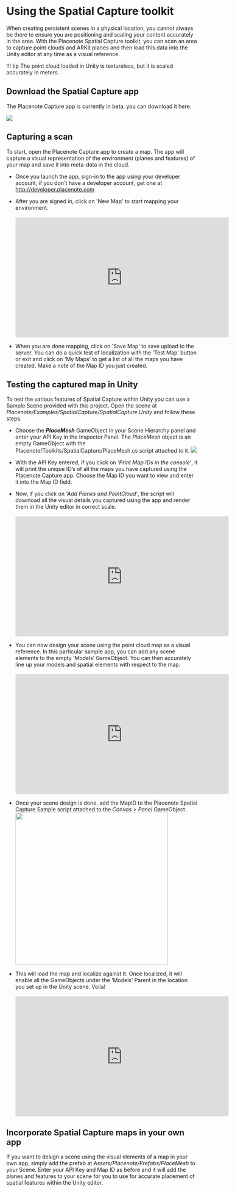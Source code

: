 # Using the Spatial Capture toolkit
When creating persistent scenes in a physical location, you cannot always be there to ensure you are positioning and scaling your content accurately in the area. With the Placenote Spatial Capture toolkit, you can scan an area to capture point clouds and ARKit planes and then load this data into the Unity editor at any time as a visual reference.

!!! tip
    The point cloud loaded in Unity is textureless, but it is scaled accurately in meters.

## Download the Spatial Capture app
The Placenote Capture app is currently in beta, you can download it here.

<a href=""><img src="../../../img/unity/spatial-capture/spatial-capture-logo.png"></a>

## Capturing a scan
To start, open the Placenote Capture app to create a map. The app will capture a visual representation of the environment (planes and features) of your map and save it into meta-data in the cloud.

* Once you launch the app, sign-in to the app using your developer account, if you don't have a developer account, get one at http://developer.placenote.com

* After you are signed in, click on 'New Map' to start mapping your environment. <br /> <br /> <iframe width="560" height="315" src="https://www.youtube.com/embed/vSggFxJlX7k" frameborder="0" allow="autoplay; encrypted-media" allowfullscreen></iframe>

* When you are done mapping, click on 'Save Map' to save upload to the server. You can do a quick test of localization with the 'Test Map' button or exit and click on 'My Maps' to get a list of all the maps you have created. Make a note of the Map ID you just created.

## Testing the captured map in Unity
To test the various features of Spatial Capture within Unity you can use a Sample Scene provided with this project. Open the scene at *Placenote/Examples/SpatialCapture/SpatialCapture.Unity* and follow these steps.

* Choose the ***PlaceMesh*** GameObject in your Scene Hierarchy panel and enter your API Key in the Inspector Panel. The *PlaceMesh* object is an empty GameObject with the Placenote/Toolkits/SpatialCapture/PlaceMesh.cs script attached to it. <img src="../../../img/unity/spatial-capture/place-mesh.png">

* With the API Key entered, if you click on *‘Print Map IDs in the console’*, it will print the unique ID’s of all the maps you have captured using the Placenote Capture app. Choose the Map ID you want to view and enter it into the Map ID field.

* Now, if you click on *‘Add Planes and PointCloud’*, the script will download all the visual details you captured using the app and render them in the Unity editor in correct scale. <br /><br /> <iframe width="560" height="315" src="https://www.youtube.com/embed/Q6dGDk0hxkk" frameborder="0" allow="autoplay; encrypted-media" allowfullscreen></iframe>

* You can now design your scene using the point cloud map as a visual reference. In this particular sample app, you can add any scene elements to the empty ‘Models’ GameObject. You can then accurately line up your models and spatial elements with respect to the map. <br /><br /> <iframe width="560" height="315" src="https://www.youtube.com/embed/1JEwgIxwFEc" frameborder="0" allow="autoplay; encrypted-media" allowfullscreen></iframe>

* Once your scene design is done, add the MapID to the Placenote Spatial Capture Sample script attached to the *Canvas > Panel* GameObject. <br /><img src="../../../img/unity/spatial-capture/deploying-place-mesh.png" width="400">

* This will load the map and localize against it. Once localized, it will enable all the GameObjects under the ‘Models’ Parent in the location you set up in the Unity scene. Voila! <br /><br /> <iframe width="560" height="315" src="https://www.youtube.com/embed/PepRi7RNLVg" frameborder="0" allow="autoplay; encrypted-media" allowfullscreen></iframe>

## Incorporate Spatial Capture maps in your own app
If you want to design a scene using the visual elements of a map in your own app, simply add the prefab at *Assets/Placenote/Prefabs/PlaceMesh* to your Scene. Enter your API Key and Map ID as before and it will add the planes and features to your scene for you to use for accurate placement of spatial features within the Unity editor.
